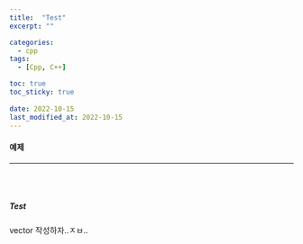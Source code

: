 ```yaml
---
title:  "Test"
excerpt: ""

categories:
  - cpp
tags:
  - [Cpp, C++]

toc: true
toc_sticky: true
 
date: 2022-10-15
last_modified_at: 2022-10-15
---
```


#### 예제 
---
<br>
<br>

##### Test


vector 작성하자..ㅈㅂ..
